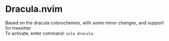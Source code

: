 # Dracula.nvim
Based on the dracula colorschemes, with some minor changes, and support for treesitter \
To activate, enter command: `colo dracula`
